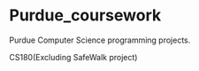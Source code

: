 # Purdue_coursework
Purdue Computer Science programming projects.

CS180(Excluding SafeWalk project)

